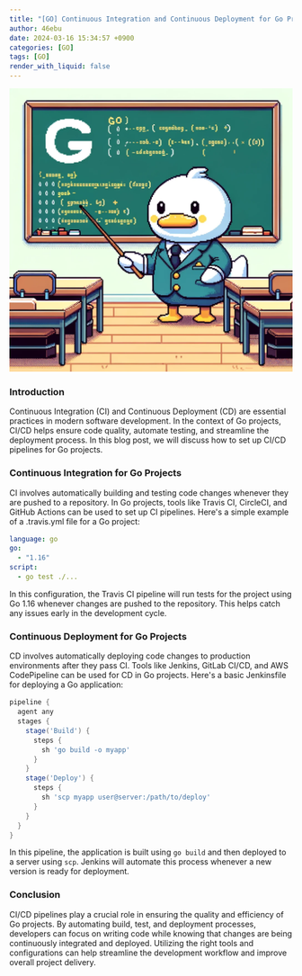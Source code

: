 ```yaml
---
title: "[GO] Continuous Integration and Continuous Deployment for Go Projects"
author: 46ebu
date: 2024-03-16 15:34:57 +0900
categories: [GO]
tags: [GO]
render_with_liquid: false
---
```


![Intro](/assets/img/post/go.png)
### Introduction
Continuous Integration (CI) and Continuous Deployment (CD) are essential practices in modern software development. In the context of Go projects, CI/CD helps ensure code quality, automate testing, and streamline the deployment process. In this blog post, we will discuss how to set up CI/CD pipelines for Go projects.

### Continuous Integration for Go Projects
CI involves automatically building and testing code changes whenever they are pushed to a repository. In Go projects, tools like Travis CI, CircleCI, and GitHub Actions can be used to set up CI pipelines. Here's a simple example of a .travis.yml file for a Go project:

```yaml
language: go
go:
  - "1.16"
script:
  - go test ./...
```

In this configuration, the Travis CI pipeline will run tests for the project using Go 1.16 whenever changes are pushed to the repository. This helps catch any issues early in the development cycle.

### Continuous Deployment for Go Projects
CD involves automatically deploying code changes to production environments after they pass CI. Tools like Jenkins, GitLab CI/CD, and AWS CodePipeline can be used for CD in Go projects. Here's a basic Jenkinsfile for deploying a Go application:

```groovy
pipeline {
  agent any
  stages {
    stage('Build') {
      steps {
        sh 'go build -o myapp'
      }
    }
    stage('Deploy') {
      steps {
        sh 'scp myapp user@server:/path/to/deploy'
      }
    }
  }
}
```

In this pipeline, the application is built using `go build` and then deployed to a server using `scp`. Jenkins will automate this process whenever a new version is ready for deployment.

### Conclusion
CI/CD pipelines play a crucial role in ensuring the quality and efficiency of Go projects. By automating build, test, and deployment processes, developers can focus on writing code while knowing that changes are being continuously integrated and deployed. Utilizing the right tools and configurations can help streamline the development workflow and improve overall project delivery.